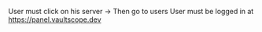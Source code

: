 User must click on his server -> Then go to users
User must be logged in at https://panel.vaultscope.dev